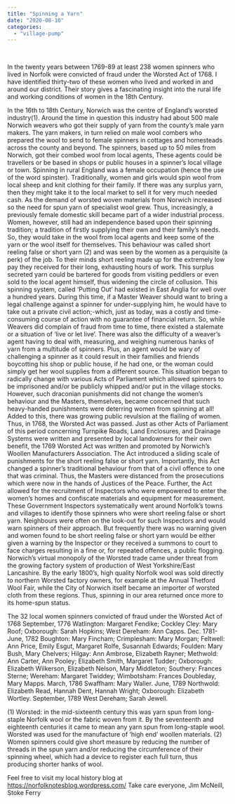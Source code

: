 ```yaml
---
title: "Spinning a Yarn"
date: "2020-08-10"
categories: 
  - "village-pump"
---
```


 

In the twenty years between 1769-89 at least 238 women spinners who lived in Norfolk were convicted of fraud under the Worsted Act of 1768. I have identified thirty-two of these women who lived and worked in and around our district. Their story gives a fascinating insight into the rural life and working conditions of women in the 18th Century.

In the 16th to 18th Century, Norwich was the centre of England’s worsted industry(1). Around the time in question this industry had about 500 male Norwich weavers who got their supply of yarn from the county’s male yarn makers. The yarn makers, in turn relied on male wool combers who prepared the wool to send to female spinners in cottages and homesteads across the county and beyond. The spinners, based up to 50 miles from Norwich, got their combed wool from local agents, These agents could be travellers or be based in shops or public houses in a spinner’s local village or town. Spinning in rural England was a female occupation (hence the use of the word spinster). Traditionally, women and girls would spin wool from local sheep and knit clothing for their family. If there was any surplus yarn, then they might take it to the local market to sell it for very much needed cash. As the demand of worsted woven materials from Norwich increased so the need for spun yarn of specialist wool grew. Thus, increasingly, a previously female domestic skill became part of a wider industrial process. Women, however, still had an independence based upon their spinning tradition; a tradition of firstly supplying their own and their family’s needs. So, they would take in the wool from local agents and keep some of the yarn or the wool itself for themselves. This behaviour was called short reeling false or short yarn (2) and was seen by the women as a perquisite (a perk) of the job. To their minds short reeling made up for the extremely low pay they received for their long, exhausting hours of work. This surplus secreted yarn could be bartered for goods from visiting peddlers or even sold to the local agent himself, thus widening the circle of collusion. This spinning system, called ‘Putting Out’ had existed in East Anglia for well over a hundred years. During this time, if a Master Weaver should want to bring a legal challenge against a spinner for under-supplying him, he would have to take out a private civil action;-which, just as today, was a costly and time-consuming course of action with no guarantee of financial return. So, while Weavers did complain of fraud from time to time, there existed a stalemate or a situation of ‘live or let live’. There was also the difficulty of a weaver’s agent having to deal with, measuring, and weighing numerous hanks of yarn from a multitude of spinners. Plus, an agent would be wary of challenging a spinner as it could result in their families and friends boycotting his shop or public house, if he had one, or the woman could simply get her wool supplies from a different source. This situation began to radically change with various Acts of Parliament which allowed spinners to be imprisoned and/or be publicly whipped and/or put in the village stocks. However, such draconian punishments did not change the women’s behaviour and the Masters, themselves, became concerned that such heavy-handed punishments were deterring women from spinning at all! Added to this, there was growing public revulsion at the flailing of women. Thus, in 1768, the Worsted Act was passed. Just as other Acts of Parliament of this period concerning Turnpike Roads, Land Enclosures, and Drainage Systems were written and presented by local landowners for their own benefit, the 1769 Worsted Act was written and promoted by Norwich’s Woollen Manufacturers Association. The Act introduced a sliding scale of punishments for the short reeling false or short yarn. Importantly, this Act changed a spinner’s traditional behaviour from that of a civil offence to one that was criminal. Thus, the Masters were distanced from the prosecutions which were now in the hands of Justices of the Peace. Further, the Act allowed for the recruitment of Inspectors who were empowered to enter the women’s homes and confiscate materials and equipment for measurement. These Government Inspectors systematically went around Norfolk’s towns and villages to identify those spinners who were short reeling false or short yarn. Neighbours were often on the look-out for such Inspectors and would warn spinners of their approach. But frequently there was no warning given and women found to be short reeling false or short yarn would be either given a warning by the Inspector or they received a summons to court to face charges resulting in a fine or, for repeated offences, a public flogging. Norwich’s virtual monopoly of the Worsted trade came under threat from the growing factory system of production of West Yorkshire/East Lancashire. By the early 1800’s, high quality Norfolk wool was sold directly to northern Worsted factory owners, for example at the Annual Thetford Wool Fair, while the City of Norwich itself became an importer of worsted cloth from these regions. Thus, spinning in our area returned once more to its home-spun status.

The 32 local women spinners convicted of fraud under the Worsted Act of 1768 September, 1776 Watlington: Margaret Fendike; Cockley Cley: Mary Roof; Oxborough: Sarah Hopkins; West Dereham: Ann Capps. Dec. 1781- June, 1782 Boughton: Mary Fincham; Crimplesham: Mary Morgan; Feltwell: Ann Price, Emily Esgut, Margaret Rolfe, Susannah Edwards; Foulden: Mary Bush, Mary Chelvers; Hilgay: Ann Ambrose, Elizabeth Rayner; Methwold: Ann Carter, Ann Pooley; Elizabeth Smith, Margaret Tudder; Oxborough: Elizabeth Wilkerson, Elizabeth Nelson, Mary Middleton; Southery: Frances Sterne; Wereham: Margaret Twiddey; Wimbotsham: Frances Doubleday, Mary Mapps. March, 1786 Swaffham: Mary Waller. June, 1789 Northwold: Elizabeth Read, Hannah Dent, Hannah Wright; Oxborough: Elizabeth Wortley. September, 1789 West Dereham; Sarah Jewell.

(1) Worsted: in the mid-sixteenth century this was yarn spun from long-staple Norfolk wool or the fabric woven from it. By the seventeenth and eighteenth centuries it came to mean any yarn spun from long-staple wool. Worsted was used for the manufacture of ‘high end’ woollen materials. (2) Women spinners could give short measure by reducing the number of threads in the spun yarn and/or reducing the circumference of their spinning wheel, which had a device to register each full turn, thus producing shorter hanks of wool.

Feel free to visit my local history blog at https://norfolknotesblog.wordpress.com/ Take care everyone, Jim McNeill, Stoke Ferry
